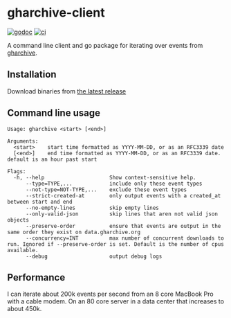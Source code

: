 # gharchive-client

[![godoc](https://godoc.org/github.com/WillAbides/gharchive-client?status.svg)](https://godoc.org/github.com/WillAbides/gharchive-client)
[![ci](https://github.com/WillAbides/gharchive-client/workflows/ci/badge.svg?branch=main&event=push)](https://github.com/WillAbides/gharchive-client/actions?query=workflow%3Aci+branch%3Amaster+event%3Apush)

A command line client and go package for iterating over events from
[gharchive](https://www.gharchive.org/).

## Installation

Download binaries from [the latest release](https://github.com/WillAbides/gharchive-client/releases/latest)

## Command line usage

```
Usage: gharchive <start> [<end>]

Arguments:
  <start>    start time formatted as YYYY-MM-DD, or as an RFC3339 date
  [<end>]    end time formatted as YYYY-MM-DD, or as an RFC3339 date. default is an hour past start

Flags:
  -h, --help                     Show context-sensitive help.
      --type=TYPE,...            include only these event types
      --not-type=NOT-TYPE,...    exclude these event types
      --strict-created-at        only output events with a created_at between start and end
      --no-empty-lines           skip empty lines
      --only-valid-json          skip lines that aren not valid json objects
      --preserve-order           ensure that events are output in the same order they exist on data.gharchive.org
      --concurrency=INT          max number of concurrent downloads to run. Ignored if --preserve-order is set. Default is the number of cpus available.
      --debug                    output debug logs
```

## Performance

I can iterate about 200k events per second from an 8 core MacBook Pro with a 
cable modem. On an 80 core server in a data center that increases to about 450k.
